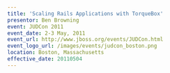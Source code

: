 ```yaml
---
title: 'Scaling Rails Applications with TorqueBox'
presentor: Ben Browning
event: JUDCon 2011
event_date: 2-3 May, 2011
event_url: http://www.jboss.org/events/JUDCon.html
event_logo_url: /images/events/judcon_boston.png
location: Boston, Massachusetts
effective_date: 20110504
---
```


